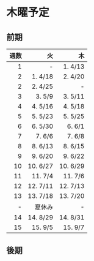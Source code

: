 # 木曜予定

## 前期

|週数|火|木|
|-:|-:|-:|
|1|-|1. 4/13|
|2|1. 4/18|2. 4/20|
|2|2. 4/25|-|
|3|3. 5/9|3. 5/11|
|4|4. 5/16|4. 5/18|
|5|5. 5/23|5. 5/25|
|6|6. 5/30|6. 6/1|
|7|7. 6/6|7. 6/8|
|8|8. 6/13|8. 6/15|
|9|9. 6/20|9. 6/22|
|10|10. 6/27|10. 6/29|
|11|11. 7/4|11. 7/6|
|12|12. 7/11|12. 7/13|
|13|13. 7/18|13. 7/20|
|-|夏休み|-|
|14|14. 8/29|14. 8/31|
|15|15. 9/5|15. 9/7|

## 後期
